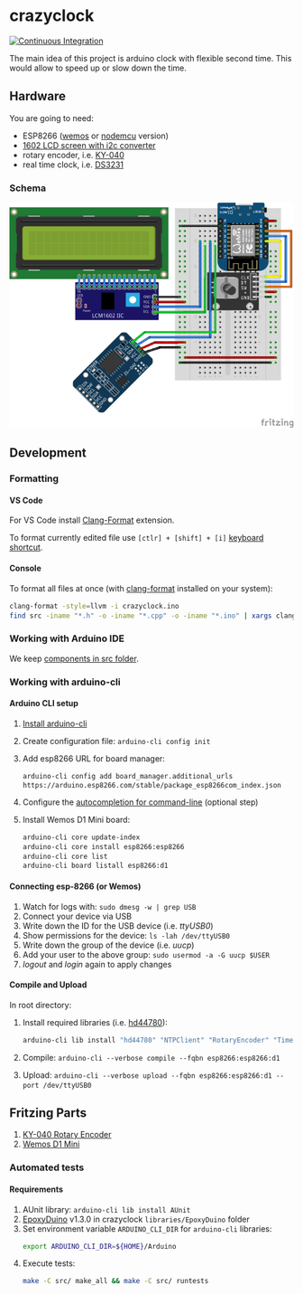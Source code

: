 # crazyclock

[![Continuous Integration](https://github.com/The-Coobaz/crazyclock/actions/workflows/continuous-integration.yml/badge.svg)](https://github.com/The-Coobaz/crazyclock/actions/workflows/continuous-integration.yml)

The main idea of this project is arduino clock with flexible second time.
This would allow to speed up or slow down the time.

## Hardware

You are going to need:

- ESP8266 ([wemos](https://www.aliexpress.com/wholesale?SearchText=wemos+d1+mini) or [nodemcu](https://www.aliexpress.com/wholesale?SearchText=nodemcu) version)
- [1602 LCD screen with i2c converter](https://www.aliexpress.com/wholesale?SearchText=lcd+1602+i2c)
- rotary encoder, i.e. [KY-040](https://www.aliexpress.com/wholesale?SearchText=ky-040+rotary+encoder)
- real time clock, i.e. [DS3231](https://www.aliexpress.com/w/wholesale-ds3231.html)

### Schema

[![Fritzing Wemos D1 Mini schema](./misc/img/wemos-d1-mini-s.png)](./misc/img/wemos-d1-mini.png)

## Development

### Formatting
#### VS Code

For VS Code install [Clang-Format](https://marketplace.visualstudio.com/items?itemName=xaver.clang-format) extension.

To format currently edited file use `[ctlr] + [shift] + [i]` [keyboard shortcut](https://code.visualstudio.com/docs/getstarted/keybindings#_keyboard-shortcuts-reference).

#### Console

To format all files at once (with [clang-format](https://clang.llvm.org/docs/ClangFormat.html) installed on your system):

```bash
clang-format -style=llvm -i crazyclock.ino
find src -iname "*.h" -o -iname "*.cpp" -o -iname "*.ino" | xargs clang-format -style=llvm -i
```

### Working with Arduino IDE

We keep [components in src folder](https://forum.arduino.cc/t/how-to-include-from-subfolder-of-sketch-folder/428039/9).

### Working with arduino-cli

#### Arduino CLI setup

1. [Install arduino-cli](https://arduino.github.io/arduino-cli/0.22/installation/)
2. Create configuration file: `arduino-cli config init`
3. Add esp8266 URL for board manager:

   ```
   arduino-cli config add board_manager.additional_urls https://arduino.esp8266.com/stable/package_esp8266com_index.json
   ```

4. Configure the [autocompletion for command-line](https://arduino.github.io/arduino-cli/0.22/command-line-completion/#generate-the-completion-file) (optional step)
5. Install Wemos D1 Mini board:

   ```bash
   arduino-cli core update-index
   arduino-cli core install esp8266:esp8266
   arduino-cli core list
   arduino-cli board listall esp8266:d1
   ```

#### Connecting esp-8266 (or Wemos)

1. Watch for logs with: `sudo dmesg -w | grep USB`
2. Connect your device via USB
3. Write down the ID for the USB device (i.e. _ttyUSB0_)
4. Show permissions for the device: `ls -lah /dev/ttyUSB0`
5. Write down the group of the device (i.e. _uucp_)
6. Add your user to the above group: `sudo usermod -a -G uucp $USER`
7. _logout_ and _login_ again to apply changes

#### Compile and Upload

In root directory:

1. Install required libraries (i.e. [hd44780](https://github.com/duinoWitchery/hd44780)):

   ```bash
   arduino-cli lib install "hd44780" "NTPClient" "RotaryEncoder" "Time" "Timezone" "DS3231"
   ```

2. Compile: `arduino-cli --verbose compile --fqbn esp8266:esp8266:d1`
3. Upload: `arduino-cli --verbose upload --fqbn esp8266:esp8266:d1 --port /dev/ttyUSB0`

## Fritzing Parts

1. [KY-040 Rotary Encoder](https://forum.fritzing.org/t/ky-040-rotary-encoder-breakout-board-part/11073)
2. [Wemos D1 Mini](https://github.com/mcauser/Fritzing-Part-WeMos-D1-Mini/tree/master/dist)

### Automated tests

#### Requirements

1. AUnit library: `arduino-cli lib install AUnit`
2. [EpoxyDuino](https://github.com/bxparks/EpoxyDuino/releases) v1.3.0 in crazyclock `libraries/EpoxyDuino` folder
3. Set environment variable `ARDUINO_CLI_DIR` for `arduino-cli` libraries:
   ```bash
   export ARDUINO_CLI_DIR=${HOME}/Arduino
   ```
4. Execute tests:
   ```bash
   make -C src/ make_all && make -C src/ runtests
   ```
